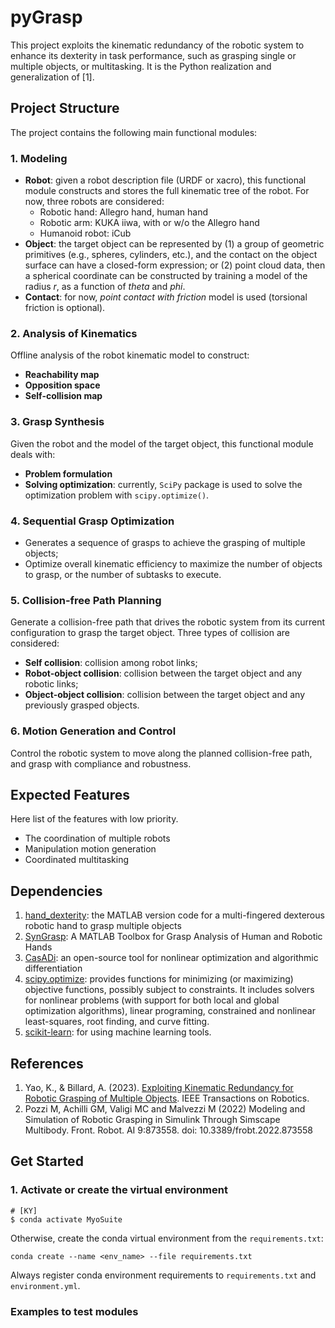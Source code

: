 # pyGrasp

This project exploits the kinematic redundancy of the robotic system to enhance its dexterity in task performance, such as grasping single or multiple objects, or multitasking.
It is the Python realization and generalization of [1].

## Project Structure
The project contains the following main functional modules:

### 1. Modeling
- **Robot**: given a robot description file (URDF or xacro), this functional module constructs and stores the full kinematic tree of the robot. For now, three robots are considered:
  - Robotic hand: Allegro hand, human hand
  - Robotic arm: KUKA iiwa, with or w/o the Allegro hand
  - Humanoid robot: iCub
- **Object**: the target object can be represented by (1) a group of geometric primitives (e.g., spheres, cylinders, etc.), and the contact on the object surface can have a closed-form expression; or (2) point cloud data, then a spherical coordinate can be constructed by training a model of the radius $r$, as a function of $theta$ and $phi$.
- **Contact**: for now, *point contact with friction* model is used (torsional friction is optional).

### 2. Analysis of Kinematics
Offline analysis of the robot kinematic model to construct:
- **Reachability map**
- **Opposition space**
- **Self-collision map**

### 3. Grasp Synthesis
Given the robot and the model of the target object, this functional module deals with: 
- **Problem formulation**
- **Solving optimization**: currently, `SciPy` package is used to solve the optimization problem with `scipy.optimize()`.

### 4. Sequential Grasp Optimization
- Generates a sequence of grasps to achieve the grasping of multiple objects;
- Optimize overall kinematic efficiency to maximize the number of objects to grasp, or the number of subtasks to execute.

### 5. Collision-free Path Planning
Generate a collision-free path that drives the robotic system from its current configuration to grasp the target object.
Three types of collision are considered:
- **Self collision**: collision among robot links;
- **Robot-object collision**: collision between the target object and any robotic links;
- **Object-object collision**: collision between the target object and any previously grasped objects.

### 6. Motion Generation and Control
Control the robotic system to move along the planned collision-free path, and grasp with compliance and robustness.

## Expected Features
Here list of the features with low priority.
- The coordination of multiple robots
- Manipulation motion generation
- Coordinated multitasking

## Dependencies
1. [hand_dexterity](https://github.com/kunpengyao/hand_dexterity): the MATLAB version code for a multi-fingered dexterous robotic hand to grasp multiple objects
2. [SynGrasp](http://sirslab.dii.unisi.it/syngrasp/): A MATLAB Toolbox for Grasp Analysis of Human and Robotic Hands
3. [CasADi](https://web.casadi.org/): an open-source tool for nonlinear optimization and algorithmic differentiation
4. [scipy.optimize](https://docs.scipy.org/doc/scipy/reference/optimize.html#module-scipy.optimize): provides functions for minimizing (or maximizing) objective functions, possibly subject to constraints. It includes solvers for nonlinear problems (with support for both local and global optimization algorithms), linear programing, constrained and nonlinear least-squares, root finding, and curve fitting.
5. [scikit-learn](https://scikit-learn.org/stable/index.html): for using machine learning tools.

## References
1. Yao, K., & Billard, A. (2023). [Exploiting Kinematic Redundancy for Robotic Grasping of Multiple Objects](https://ieeexplore.ieee.org/abstract/document/10086636). IEEE Transactions on Robotics.
2. Pozzi M, Achilli GM, Valigi MC and Malvezzi M (2022) Modeling and Simulation of Robotic Grasping in Simulink Through Simscape Multibody. Front. Robot. AI 9:873558. doi: 10.3389/frobt.2022.873558

## Get Started

### 1. Activate or create the virtual environment

```
# [KY]
$ conda activate MyoSuite
```

Otherwise, create the conda virtual environment from the `requirements.txt`:
```
conda create --name <env_name> --file requirements.txt
```

Always register conda environment requirements to `requirements.txt` and `environment.yml`.

### Examples to test modules